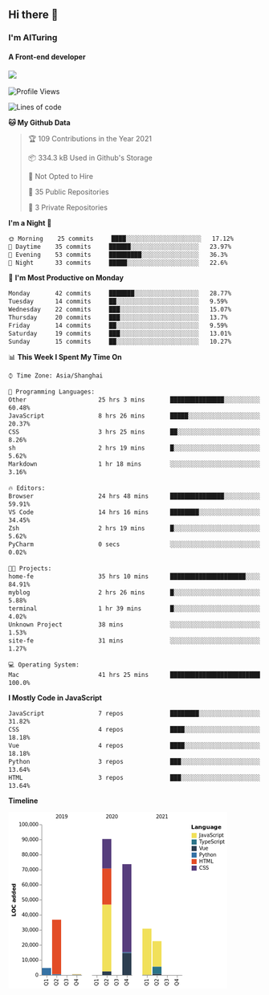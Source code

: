 ## Hi there 👋
### I'm AITuring
#### A Front-end developer

<img src="./dhx.gif" width="400px"/>

<!--START_SECTION:waka-->
![Profile Views](http://img.shields.io/badge/Profile%20Views-1-blue)

![Lines of code](https://img.shields.io/badge/From%20Hello%20World%20I%27ve%20Written-259213%20lines%20of%20code-blue)

**🐱 My Github Data** 

> 🏆 109 Contributions in the Year 2021
 > 
> 📦 334.3 kB Used in Github's Storage 
 > 
> 🚫 Not Opted to Hire
 > 
> 📜 35 Public Repositories 
 > 
> 🔑 3 Private Repositories  
 > 
**I'm a Night 🦉** 

```text
🌞 Morning    25 commits     ████░░░░░░░░░░░░░░░░░░░░░   17.12% 
🌆 Daytime    35 commits     ██████░░░░░░░░░░░░░░░░░░░   23.97% 
🌃 Evening    53 commits     █████████░░░░░░░░░░░░░░░░   36.3% 
🌙 Night      33 commits     █████░░░░░░░░░░░░░░░░░░░░   22.6%

```
📅 **I'm Most Productive on Monday** 

```text
Monday       42 commits     ███████░░░░░░░░░░░░░░░░░░   28.77% 
Tuesday      14 commits     ██░░░░░░░░░░░░░░░░░░░░░░░   9.59% 
Wednesday    22 commits     ███░░░░░░░░░░░░░░░░░░░░░░   15.07% 
Thursday     20 commits     ███░░░░░░░░░░░░░░░░░░░░░░   13.7% 
Friday       14 commits     ██░░░░░░░░░░░░░░░░░░░░░░░   9.59% 
Saturday     19 commits     ███░░░░░░░░░░░░░░░░░░░░░░   13.01% 
Sunday       15 commits     ██░░░░░░░░░░░░░░░░░░░░░░░   10.27%

```


📊 **This Week I Spent My Time On** 

```text
⌚︎ Time Zone: Asia/Shanghai

💬 Programming Languages: 
Other                    25 hrs 3 mins       ███████████████░░░░░░░░░░   60.48% 
JavaScript               8 hrs 26 mins       █████░░░░░░░░░░░░░░░░░░░░   20.37% 
CSS                      3 hrs 25 mins       ██░░░░░░░░░░░░░░░░░░░░░░░   8.26% 
sh                       2 hrs 19 mins       █░░░░░░░░░░░░░░░░░░░░░░░░   5.62% 
Markdown                 1 hr 18 mins        ░░░░░░░░░░░░░░░░░░░░░░░░░   3.16%

🔥 Editors: 
Browser                  24 hrs 48 mins      ███████████████░░░░░░░░░░   59.91% 
VS Code                  14 hrs 16 mins      ████████░░░░░░░░░░░░░░░░░   34.45% 
Zsh                      2 hrs 19 mins       █░░░░░░░░░░░░░░░░░░░░░░░░   5.62% 
PyCharm                  0 secs              ░░░░░░░░░░░░░░░░░░░░░░░░░   0.02%

🐱‍💻 Projects: 
home-fe                  35 hrs 10 mins      █████████████████████░░░░   84.91% 
myblog                   2 hrs 26 mins       █░░░░░░░░░░░░░░░░░░░░░░░░   5.88% 
terminal                 1 hr 39 mins        █░░░░░░░░░░░░░░░░░░░░░░░░   4.02% 
Unknown Project          38 mins             ░░░░░░░░░░░░░░░░░░░░░░░░░   1.53% 
site-fe                  31 mins             ░░░░░░░░░░░░░░░░░░░░░░░░░   1.27%

💻 Operating System: 
Mac                      41 hrs 25 mins      █████████████████████████   100.0%

```

**I Mostly Code in JavaScript** 

```text
JavaScript               7 repos             ████████░░░░░░░░░░░░░░░░░   31.82% 
CSS                      4 repos             ████░░░░░░░░░░░░░░░░░░░░░   18.18% 
Vue                      4 repos             ████░░░░░░░░░░░░░░░░░░░░░   18.18% 
Python                   3 repos             ███░░░░░░░░░░░░░░░░░░░░░░   13.64% 
HTML                     3 repos             ███░░░░░░░░░░░░░░░░░░░░░░   13.64%

```


**Timeline**

![Chart not found](https://raw.githubusercontent.com/AITuring/AITuring/main/charts/bar_graph.png) 


<!--END_SECTION:waka-->


